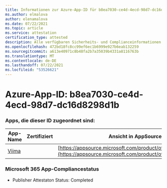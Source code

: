 ```yaml
---
title: Informationen zur Azure-App-ID für b8ea7030-ce4d-4ecd-98d7-dc16d8298d1b
ms.author: elmalova
author: elenamalova
ms.date: 07/22/2021
ms.topic: article
ms.service: attestation
certification_type: attested
description: Alle verfügbaren Sicherheits- und Complianceinformationen für b8ea7030-ce4d-4ecd-98d7-dc16d8298d1b.
ms.openlocfilehash: 472bd18fc8cc99ef6ec1b6999e927b6eab132259
ms.sourcegitcommit: a613e40971c8b48fa2b7a35039b4331a8116763b
ms.translationtype: MT
ms.contentlocale: de-DE
ms.lasthandoff: 07/22/2021
ms.locfileid: "53526621"
---
```

# <a name="azure-app-id-b8ea7030-ce4d-4ecd-98d7-dc16d8298d1b"></a>Azure-App-ID: b8ea7030-ce4d-4ecd-98d7-dc16d8298d1b


### <a name="apps-associated-with-this-id"></a>Apps, die dieser ID zugeordnet sind:
| **App-Name** | **Zertifiziert** | **Ansicht in AppSource** |
|--------------|---------------|-----------------------|
| [Viima](https://docs.microsoft.com/microsoft-365-app-certification/forward/WA200001589) |  | [https://appsource.microsoft.com/product/office/WA200001589](https://appsource.microsoft.com/product/office/WA200001589) |

### <a name="microsoft-365-app-compliance-status"></a>Microsoft 365 App-Compliancestatus
- Publisher Attestaton Status: Completed
